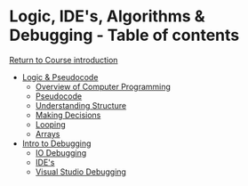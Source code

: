 # Logic, IDE's, Algorithms & Debugging - Table of contents

<a href="https://github.com/CyberTrainingUSAF/01-Course-Introduction-and-setup/blob/master/README.md" rel="Return to Course Introduction"> Return to Course introduction </a>

* [Logic & Pseudocode]()
  * [Overview of Computer Programming](01_pseudocode/01_Overview.md)
  * [Pseudocode](01_pseudocode/02_pseudocode.md)
  * [Understanding Structure](01_pseudocode/03_Structure.md)
  * [Making Decisions](01_pseudocode/04_Decisions.md)
  * [Looping](01_pseudocode/05_Looping.md)
  * [Arrays](01_pseudocode/06_Arrays.md)
* [Intro to Debugging](03_Debugging/01_Intro_to_Debugging.md)
  * [IO Debugging](03_Debugging/02_IO_Debugging.md)
  * [IDE's](03_Debugging/04.0_IDEs.md)
  * [Visual Studio Debugging](03_Debugging/04.2_VS_Debugging.md)
